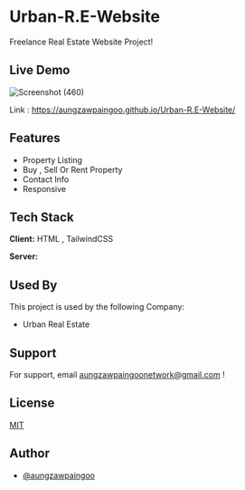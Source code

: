 
# Urban-R.E-Website

Freelance Real Estate Website Project!


    
## Live Demo 
![Screenshot (460)](https://user-images.githubusercontent.com/86042513/138881656-36afcb55-9ebc-4ad7-b4ad-d80ddd173303.png)




  
Link : https://aungzawpaingoo.github.io/Urban-R.E-Website/

  
## Features

- Property Listing
- Buy , Sell Or Rent Property
- Contact Info 
- Responsive 

  
## Tech Stack

**Client:** HTML , TailwindCSS

**Server:** 

  
## Used By

This project is used by the following Company:

- Urban Real Estate 

  
## Support

For support, email aungzawpaingoonetwork@gmail.com !

  
## License

[MIT](https://choosealicense.com/licenses/mit/)

  
## Author

- [@aungzawpaingoo](https://github.com/aungzawpaingoo)

  
